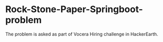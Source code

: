 # Rock-Stone-Paper-Springboot-problem
The problem is asked as part of Vocera Hiring challenge in HackerEarth. 

